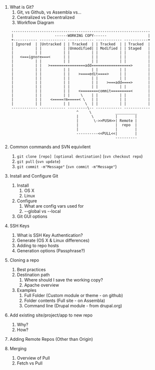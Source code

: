 1. What is Git?
    1. Git, vs Github, vs Assembla vs...
    2. Centralized vs Decentralized
    3. Workflow Diagram

```
    ----------------------------------------------------------------
    |                   ------WORKING COPY------                   |
    +----------- ------------ ------------ ------------ -----------+
    | Ignored  | |Untracked | | Tracked  | | Tracked  | | Tracked  |
    |          | |          | |Unmodified| | Modified | | Staged   |
    |          | |          | |          | |          | |          |
    |   <===ignore===<      | |          | |          | |          |
    |          | |          | |          | |          | |          |
    |          | |   >================add==================>       |
    |          | |          | |          | |          | |          |
    |          | |          | |    >====edit====>     | |          |
    |          | |          | |          | |          | |          |
    |          | |          | |          | |    >===add====>       |
    |          | |          | |          | |          | |          |
    |          | |          | |    <========commit=========<       |
    |          | |          | |     \    | |          | |          |
    |          | |    <=====rm=====< \   | |          | |          |
    |          | |          | |       \  | |          | |          |
    ------------ ------------ ---------\-- ------------ ------------
                                  ^     \           __________
                                  |      \          |        |
                                  |       \->>PUSH>>| Remote | 
                                  |                 |  repo  |
                                  |                 |        |
                                  ----------<<PULL<<|        |
                                                    ----------
```

2. Common commands and SVN equivilent
    1. `git clone [repo] [optional destination]` (`svn checkout repo`)
    2. `git pull` (`svn update`)
    3. `git commit -m"Message"` (`svn commit -m"Message"`)

3. Install and Configure Git
    1. Install
        1. OS X
        2. Linux
    2. Configure
        1. What are config vars used for
        2. --global vs --local
    3. Git GUI options

4. SSH Keys
    1. What is SSH Key Authentication?
    2. Generate (OS X & Linux differences)
    3. Adding to repo hosts
    4. Generation options (Passphrase?)

5. Cloning a repo
    1. Best practices
    2. Destination path
        1. Where should I save the working copy?
        2. Apache overview
    3. Examples
        1. Full Folder (Custom module or theme - on github)
        2. Folder contents (Full site - on Assembla)
        3. Command line (Drupal module - from drupal.org)

6. Add existing site/project/app to new repo
    1. Why?
    2. How?

7. Adding Remote Repos (Other than Origin)

8. Merging
    1. Overview of Pull
    2. Fetch vs Pull

